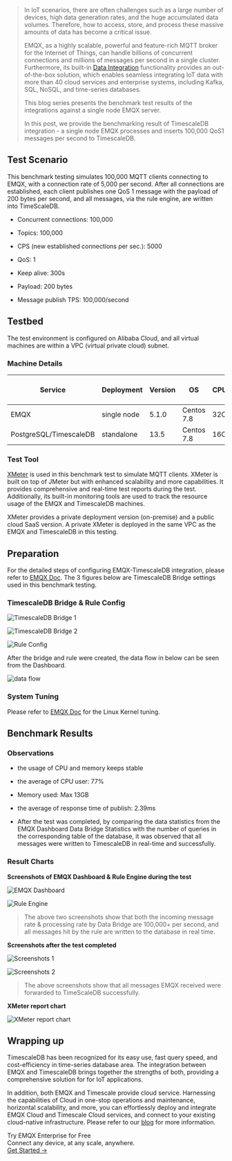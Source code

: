> In IoT scenarios, there are often challenges such as a large number of devices, high data generation rates, and the huge accumulated data volumes. Therefore, how to access, store, and process these massive amounts of data has become a critical issue.
> 
> EMQX, as a highly scalable, powerful and feature-rich MQTT broker for the Internet of Things, can handle billions of concurrent connections and millions of messages per second in a single cluster. Furthermore, its built-in [Data Integration](https://www.emqx.com/en/solutions/mqtt-data-integration) functionality provides an out-of-the-box solution, which enables seamless integrating IoT data with more than 40 cloud services and enterprise systems, including Kafka, SQL, NoSQL, and time-series databases.
> 
> This blog series presents the benchmark test results of the integrations against a single node EMQX server.
> 
> In this post, we provide the benchmarking result of TimescaleDB integration - a single node EMQX processes and inserts 100,000 QoS1 messages per second to TimescaleDB.

## Test Scenario

This benchmark testing simulates 100,000 MQTT clients connecting to EMQX, with a connection rate of 5,000 per second. After all connections are established, each client publishes one QoS 1 message with the payload of 200 bytes per second, and all messages, via the rule engine, are written into TimeScaleDB.

- Concurrent connections: 100,000
  
- Topics: 100,000
  
- CPS (new established connections per sec.): 5000
  
- QoS: 1
  
- Keep alive: 300s
  
- Payload: 200 bytes
  
- Message publish TPS: 100,000/second
  

## Testbed

The test environment is configured on Alibaba Cloud, and all virtual machines are within a VPC (virtual private cloud) subnet.

### Machine Details

| Service | Deployment | Version | OS  | CPU | Memory | Cloud Host model |
| --- | --- | --- | --- | --- | --- | --- |
| EMQX | single node | 5.1.0 | Centos 7.8 | 32C | 64G | c6.8xlarge |
| PostgreSQL/TimescaleDB | standalone | 13.5 | Centos 7.8 | 16C | 64G | c6.4xlarge |

### Test Tool

[XMeter](https://www.emqx.com/en/products/xmeter) is used in this benchmark test to simulate MQTT clients. XMeter is built on top of JMeter but with enhanced scalability and more capabilities. It provides comprehensive and real-time test reports during the test. Additionally, its built-in monitoring tools are used to track the resource usage of the EMQX and TimescaleDB machines.

XMeter provides a private deployment version (on-premise) and a public cloud SaaS version. A private XMeter is deployed in the same VPC as the EMQX and TimescaleDB in this testing.

## Preparation

For the detailed steps of configuring EMQX-TimescaleDB integration, please refer to [EMQX Doc](https://docs.emqx.com/en/enterprise/v5.0/data-integration/data-bridge-pgsql.html). The 3 figures below are TimescaleDB Bridge settings used in this benchmark testing.

### TimescaleDB Bridge & Rule Config

![TimescaleDB Bridge 1](https://assets.emqx.com/images/b93ee201a6ec334adab2b91b27fbf2db.png)

![TimescaleDB Bridge 2](https://assets.emqx.com/images/f94005a571fc3c226f3729764d6b03ba.png)

![Rule Config](https://assets.emqx.com/images/d9bbcc86a38ed5210ca4a5262f812f5f.png)

After the bridge and rule were created, the data flow in below can be seen from the Dashboard.

![data flow](https://assets.emqx.com/images/1f0e3e51b581c7b5ed22c3dbeac8e600.png)

### System Tuning

Please refer to [EMQX Doc](https://docs.emqx.com/en/enterprise/v4.4/tutorial/tune.html) for the Linux Kernel tuning.

## Benchmark Results

### Observations

- the usage of CPU and memory keeps stable
  
- the average of CPU user: 77%
  
- Memory used: Max 13GB
  
- the average of response time of publish: 2.39ms
  
- After the test was completed, by comparing the data statistics from the EMQX Dashboard Data Bridge Statistics with the number of queries in the corresponding table of the database, it was observed that all messages were written to TimescaleDB in real-time and successfully.
  

### Result Charts

**Screenshots of EMQX Dashboard & Rule Engine during the test**

![EMQX Dashboard](https://assets.emqx.com/images/f1cdf8038de2f9e974bd132d4edf8153.png)

![Rule Engine](https://assets.emqx.com/images/c2f61266a4c8171166aaa810f2c4e823.png)

> The above two screenshots show that both the incoming message rate & processing rate by Data Bridge are 100,000+ per second, and all messages hit by the rule are written to the database in real time.

**Screenshots after the test completed**

![Screenshots 1](https://assets.emqx.com/images/5789ed6721ba567796501bd39b27ff87.png)

![Screenshots 2](https://assets.emqx.com/images/d896c7b04f38863995687b96c2b58783.png)

> The above screenshots show that all messages EMQX received were forwarded to TimeScaleDB successfully.

**XMeter report chart**

![XMeter report chart](https://assets.emqx.com/images/acb5ca296cd4c995916b9c791a440e59.png)

## Wrapping up

TimescaleDB has been recognized for its easy use, fast query speed, and cost-efficiency in time-series database area. The integration between EMQX and TimescaleDB brings together the strengths of both, providing a comprehensive solution for for IoT applications.

In addition, both EMQX and Timescale provide cloud service. Harnessing the capabilities of Cloud in one-stop operations and maintenance, horizontal scalability, and more, you can effortlessly deploy and integrate EMQX Cloud and Timescale Cloud services, and connect to your existing cloud-native infrastructure. Please refer to our [blog](https://www.emqx.com/en/blog/seamlessly-integrating-emqx-cloud-with-the-new-timescale-service) for more information.


<section class="promotion">
    <div>
        Try EMQX Enterprise for Free
      <div class="is-size-14 is-text-normal has-text-weight-normal">Connect any device, at any scale, anywhere.</div>
    </div>
    <a href="https://www.emqx.com/en/try?product=enterprise" class="button is-gradient px-5">Get Started →</a>
</section>
